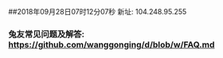 ##2018年09月28日07时12分07秒 新址: 104.248.95.255
### 兔友常见问题及解答: https://github.com/wanggonging/d/blob/w/FAQ.md
